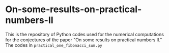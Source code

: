 # On-some-results-on-practical-numbers-II

This is the repository of Python codes used for the numerical computations for the conjectures of the paper "On some results on practical numbers II." The codes in `practical_one_fibonacci_sum.py`
